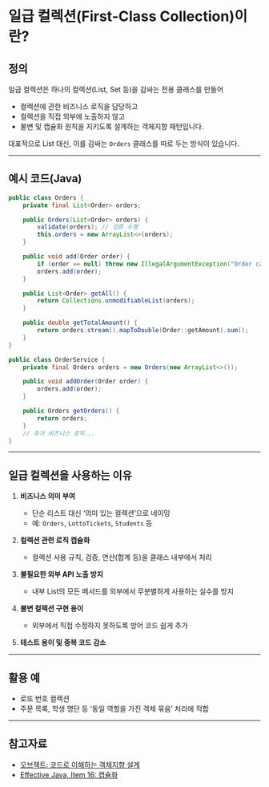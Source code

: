 # 일급 컬렉션(First-Class Collection)이란?

## 정의  
일급 컬렉션은 하나의 컬렉션(List, Set 등)을 감싸는 전용 클래스를 만들어
- 컬렉션에 관한 비즈니스 로직을 담당하고  
- 컬렉션을 직접 외부에 노출하지 않고  
- 불변 및 캡슐화 원칙을 지키도록 설계하는 객체지향 패턴입니다.

대표적으로 List<Order> 대신, 이를 감싸는 `Orders` 클래스를 따로 두는 방식이 있습니다.

---

## 예시 코드(Java)

```java
public class Orders {
    private final List<Order> orders;

    public Orders(List<Order> orders) {
        validate(orders); // 검증 수행
        this.orders = new ArrayList<>(orders);
    }

    public void add(Order order) {
        if (order == null) throw new IllegalArgumentException("Order cannot be null");
        orders.add(order);
    }

    public List<Order> getAll() {
        return Collections.unmodifiableList(orders);
    }

    public double getTotalAmount() {
        return orders.stream().mapToDouble(Order::getAmount).sum();
    }
}

public class OrderService {
    private final Orders orders = new Orders(new ArrayList<>());

    public void addOrder(Order order) {
        orders.add(order);
    }

    public Orders getOrders() {
        return orders;
    }
    // 추가 비즈니스 로직...
}
```

---

## 일급 컬렉션을 사용하는 이유

1. **비즈니스 의미 부여**  
   - 단순 리스트 대신 ‘의미 있는 컬렉션’으로 네이밍  
   - 예: `Orders`, `LottoTickets`, `Students` 등

2. **컬렉션 관련 로직 캡슐화**  
   - 컬렉션 사용 규칙, 검증, 연산(합계 등)을 클래스 내부에서 처리

3. **불필요한 외부 API 노출 방지**  
   - 내부 List의 모든 메서드를 외부에서 무분별하게 사용하는 실수를 방지

4. **불변 컬렉션 구현 용이**  
   - 외부에서 직접 수정하지 못하도록 방어 코드 쉽게 추가

5. **테스트 용이 및 중복 코드 감소**

---

## 활용 예

- 로또 번호 컬렉션
- 주문 목록, 학생 명단 등 ‘동일 역할을 가진 객체 묶음’ 처리에 적합

---

## 참고자료
- [오브젝트: 코드로 이해하는 객체지향 설계](http://www.yes24.com/Product/Goods/74219491)
- [Effective Java, Item 16: 캡슐화](https://wiki.web.fc2.com/wiki/Effective+Java+%EC%98%AC%EB%B0%94%EB%A5%B8+%EC%82%AC%EC%9A%A9%EB%B2%95#item16)
